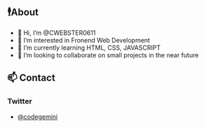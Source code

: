 ## 🕴️About
- 👋 Hi, I’m @CWEBSTER0611
- 👀 I’m interested in Fronend Web Development
- 🌱 I’m currently learning HTML, CSS, JAVASCRIPT
- 💞️ I’m looking to collaborate on small projects in the near future

## 📫 Contact
### Twitter
- [@codegemini](https://www.twitter.com/codegemini)

<!---
CWEBSTER0611/CWEBSTER0611 is a ✨ special ✨ repository because its `README.md` (this file) appears on your GitHub profile.
You can click the Preview link to take a look at your changes.
--->
